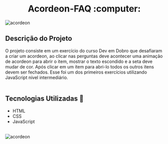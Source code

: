 <h1 align="center">Acordeon-FAQ :computer:</h1>

![acordeon](https://github.com/Isis-gsantos/Acordeon-FAQ/assets/142533840/cb8a4fc4-d28e-44a5-9cf0-3d087b0feed2)

## Descrição do Projeto
O projeto consiste em um exercício do curso Dev em Dobro que desafiaram a criar um acordeon, ao clicar nas perguntas deve acontecer uma animação de acordeon para abrir o item, mostrar o texto escondido e a seta deve mudar de cor. Após clicar em um item para abri-lo todos os
outros itens devem ser fechados. Esse foi um dos primeiros exercícios utilizando JavaScript nível intermediário.
<br><br>

## Tecnologias Utilizadas :open_book:
- HTML
- CSS
- JavaScript
<br><br>

![acordeon](https://github.com/Isis-gsantos/Acordeon-FAQ/assets/142533840/d330dbeb-4173-4516-be5f-d12d40a7cf7c)
